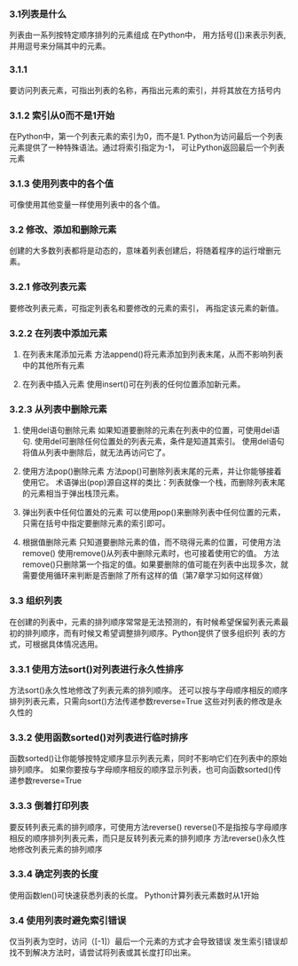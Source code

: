 ### 3.1列表是什么
列表由一系列按特定顺序排列的元素组成
在Python中， 用方括号([])来表示列表, 并用逗号来分隔其中的元素。

### 3.1.1
要访问列表元素，可指出列表的名称，再指出元素的索引，并将其放在方括号内

### 3.1.2 索引从0而不是1开始
在Python中，第一个列表元素的索引为0，而不是1.
Python为访问最后一个列表元素提供了一种特殊语法。通过将索引指定为-1， 可让Python返回最后一个列表元素

### 3.1.3 使用列表中的各个值
可像使用其他变量一样使用列表中的各个值。

### 3.2 修改、添加和删除元素
创建的大多数列表都将是动态的，意味着列表创建后，将随着程序的运行增删元素。

### 3.2.1 修改列表元素
要修改列表元素，可指定列表名和要修改的元素的索引， 再指定该元素的新值。

### 3.2.2 在列表中添加元素
1. 在列表末尾添加元素
方法append()将元素添加到列表末尾，从而不影响列表中的其他所有元素

2. 在列表中插入元素
使用insert()可在列表的任何位置添加新元素。

### 3.2.3 从列表中删除元素
1. 使用del语句删除元素
如果知道要删除的元素在列表中的位置，可使用del语句.
使用del可删除任何位置处的列表元素，条件是知道其索引。
使用del语句将值从列表中删除后，就无法再访问它了。

2. 使用方法pop()删除元素
方法pop()可删除列表末尾的元素，并让你能够接着使用它。
术语弹出(pop)源自这样的类比：列表就像一个栈，而删除列表末尾的元素相当于弹出栈顶元素。

3. 弹出列表中任何位置处的元素
可以使用pop()来删除列表中任何位置的元素，只需在括号中指定要删除元素的索引即可。

4. 根据值删除元素
只知道要删除元素的值，而不晓得元素的位置，可使用方法remove()
使用remove()从列表中删除元素时，也可接着使用它的值。
方法remove()只删除第一个指定的值。如果要删除的值可能在列表中出现多次，就需要使用循环来判断是否删除了所有这样的值（第7章学习如何这样做）

### 3.3 组织列表
在创建的列表中，元素的排列顺序常常是无法预测的，有时候希望保留列表元素最初的排列顺序，而有时候又希望调整排列顺序。Python提供了很多组织列
表的方式，可根据具体情况选用。

### 3.3.1 使用方法sort()对列表进行永久性排序
方法sort()永久性地修改了列表元素的排列顺序。
还可以按与字母顺序相反的顺序排列列表元素，只需向sort()方法传递参数reverse=True
这些对列表的修改是永久性的

### 3.3.2 使用函数sorted()对列表进行临时排序
函数sorted()让你能够按特定顺序显示列表元素，同时不影响它们在列表中的原始排列顺序。
如果你要按与字母顺序相反的顺序显示列表，也可向函数sorted()传递参数reverse=True

### 3.3.3 倒着打印列表
要反转列表元素的排列顺序，可使用方法reverse()
reverse()不是指按与字母顺序相反的顺序排列列表元素，而只是反转列表元素的排列顺序
方法reverse()永久性地修改列表元素的排列顺序

### 3.3.4 确定列表的长度
使用函数len()可快速获悉列表的长度。
Python计算列表元素数时从1开始

### 3.4 使用列表时避免索引错误
仅当列表为空时，访问（[-1]）最后一个元素的方式才会导致错误
发生索引错误却找不到解决方法时，请尝试将列表或其长度打印出来。